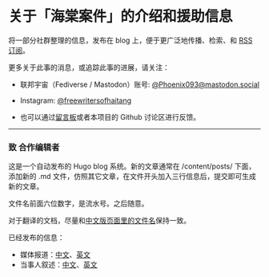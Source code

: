 # 关于「海棠案件」的介绍和援助信息

将一部分社群整理的信息，发布在 blog 上，便于更广泛地传播、检索、和 [RSS 订阅](https://freewriters-haitang.github.io/index.xml)。

更多关于此事的消息，或追踪此事的进展，请关注：

- 联邦宇宙（Fediverse / Mastodon）账号: [@Phoenix093@mastodon.social](https://mastodon.social/@Phoenix093)

- Instagram: [@freewritersofhaitang](https://www.instagram.com/freewritersofhaitang/)

- 也可以通过[留言板](https://cryptpad.fr/form/#/2/form/view/11rS9aG2ilfoe+J-17tKLUWYAdmn03XSze1HJ75zdOY/)或者本项目的 Github 讨论区进行反馈。

---

### 致 合作编辑者

这是一个自动发布的 Hugo blog 系统。新的文章通常在 /content/posts/ 下面，添加新的 .md 文件，仿照其它文章，在文件开头加入三行信息后，提交即可生成新的文章。

文件名前面六位数字，是流水号。之后随意。

对于翻译的文档，尽量和[中文版页面里的文件名](https://github.com/freewriters-haitang/freewriters-haitang.github.io/tree/main/content/posts)保持一致。

已经发布的信息：

- 媒体报道：[中文](https://freewriters-haitang.github.io/posts/000015-reports/)、[英文](https://freewriters-haitang.github.io/english/posts/000015-reports/)
- 当事人叙述：[中文](https://freewriters-haitang.github.io/posts/000018-narratives/)、[英文](https://freewriters-haitang.github.io/english/posts/000018-narratives/)
